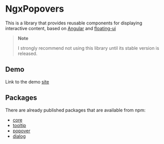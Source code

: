 # NgxPopovers

This is a library that provides reusable components for displaying interactive content, based on [Angular](https://angular.dev/) and [floating-ui](https://floating-ui.com)

> **Note**
> 
> I strongly recommend not using this library until its stable version is released.

## Demo

Link to the demo [site](https://ngx-popovers.vercel.app)


## Packages

There are already published packages that are available from npm:

* [core](packages/core/README.md)
* [tooltip](packages/tooltip/README.md)
* [popover](packages/popover/README.md)
* [dialog](packages/dialog/README.md)
